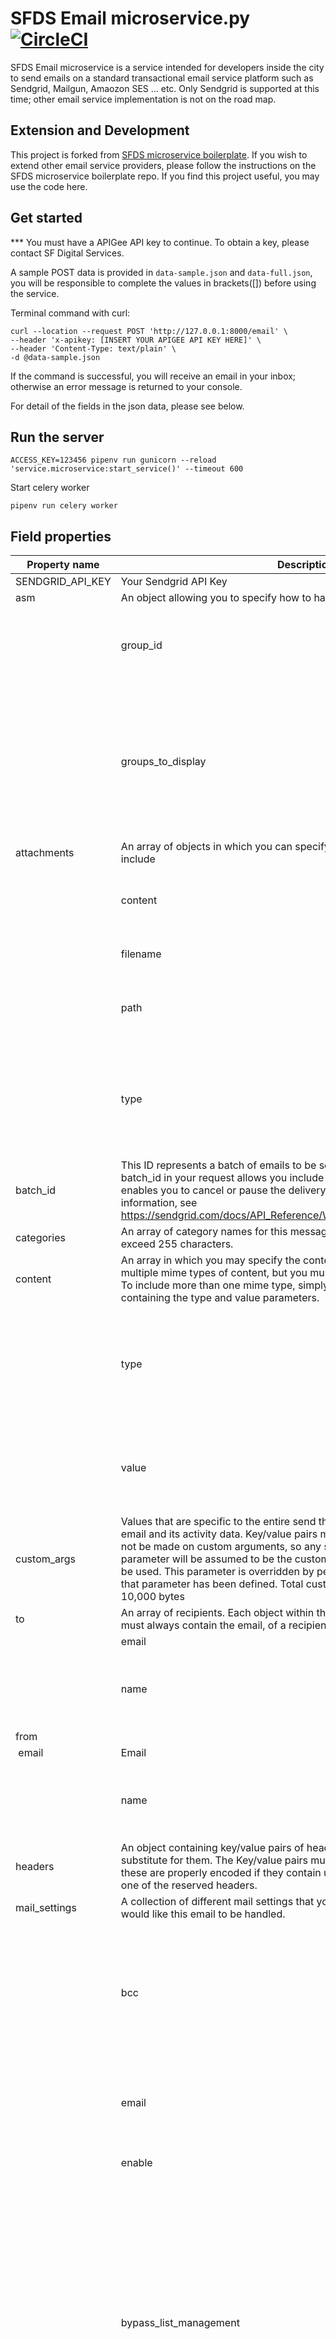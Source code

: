 # SFDS Email microservice.py [![CircleCI](https://badgen.net/circleci/github/SFDigitalServices/email-microservice-py/master)](https://circleci.com/gh/SFDigitalServices/email-microservice-py)
SFDS Email microservice is a service intended for developers inside the city to send emails on a standard transactional email service platform such as Sendgrid, Mailgun, Amaozon SES ... etc. Only Sendgrid is supported at this time; other email service implementation is not on the road map.

## Extension and Development
This project is forked from [SFDS microservice boilerplate](https://github.com/SFDigitalServices/microservice-py). If you wish to extend other email service providers, please follow the instructions on the SFDS microservice boilerplate repo. If you find this project useful, you may use the code here.

## Get started
*** You must have a APIGee API key to continue. To obtain a key, please contact SF Digital Services.

A sample POST data is provided in ``` data-sample.json ``` and ``` data-full.json ```, you will be responsible to complete the values in brackets([]) before using the service.

Terminal command with curl:
```
curl --location --request POST 'http://127.0.0.1:8000/email' \
--header 'x-apikey: [INSERT YOUR APIGEE API KEY HERE]' \
--header 'Content-Type: text/plain' \
-d @data-sample.json
```

If the command is successful, you will receive an email in your inbox; otherwise an error message is returned to your console.

For detail of the fields in the json data, please see below.

## Run the server
```
ACCESS_KEY=123456 pipenv run gunicorn --reload 'service.microservice:start_service()' --timeout 600
```
Start celery worker
```
pipenv run celery worker
```

## Field properties
| Property&nbsp;name   | Description                                                                           |  | | Required|
|----------|---------------------------------------------------------------------------------------|-----------------------| ------ | -----|
| SENDGRID_API_KEY | Your Sendgrid API Key | | | | required|
| asm | An object allowing you to specify how to handle unsubscribes.| | | |optional|
&nbsp;|group_id | The unsubscribe group to associate with this email| | required |
&nbsp;|groups_to_display | An array containing the unsubscribe groups that you would like to be displayed on the unsubscribe preferences page.| |  optional |
| attachments |An array of objects in which you can specify any attachments you want to include | | | optional|
&nbsp;|content | The Base64 encoded content of the attachment.| | optional |
&nbsp;|filename | The filename of the attachment.| | required |
&nbsp;|path | If file content is missing, specify the url to the file online | | optional |
&nbsp;|type | The mime type of the content you are attaching. For example, “text/plain” or “text/html”.| | optional |
| batch_id | This ID represents a batch of emails to be sent at the same time. Including a batch_id in your request allows you include this email in that batch, and also enables you to cancel or pause the delivery of that batch. For more information, see https://sendgrid.com/docs/API_Reference/Web_API_v3/cancel_schedule_send | | optional|
| categories | An array of category names for this message. Each category name may not exceed 255 characters. | ||optional |
| content | An array in which you may specify the content of your email. You can include multiple mime types of content, but you must specify at least one mime type. To include more than one mime type, simply add another object to the array containing the type and value parameters. ||| required |
&nbsp;|type | The mime type of the content you are including in your email. For example, “text/plain” or “text/html”.| |required |
&nbsp;| value| The actual content of the specified mime type that you are including in your email. | |required |
| custom_args| Values that are specific to the entire send that will be carried along with the email and its activity data. Key/value pairs must be strings. Substitutions will not be made on custom arguments, so any string that is entered into this parameter will be assumed to be the custom argument that you would like to be used. This parameter is overridden by personalizations[x].custom_args if that parameter has been defined. Total custom args size may not exceed 10,000 bytes | ||optional |
| to | An array of recipients. Each object within this array may contain the name, but must always contain the email, of a recipient.| ||required |
&nbsp;|email | Email || required |
&nbsp;|name | The name of the person or company that is sending the email.|| optional|
| from | ||| required |
|&nbsp;email | Email || required |
&nbsp;|name | The name of the person or company that is sending the email.| |optional|
| headers | An object containing key/value pairs of header names and the value to substitute for them. The Key/value pairs must be strings. You must ensure these are properly encoded if they contain unicode characters. Must not be one of the reserved headers.| || optional |
| mail_settings | A collection of different mail settings that you can use to specify how you would like this email to be handled.| ||optional |
&nbsp;|bcc | This allows you to have a blind carbon copy automatically sent to the specified email address for every email that is sent.| |optional |
&nbsp; &nbsp;|email | The email address that you would like to receive the BCC. |optional |
&nbsp; &nbsp;|enable | Indicates if this setting is enabled.| optional |
&nbsp;|bypass_list_management | Allows you to bypass all unsubscribe groups and suppressions to ensure that the email is delivered to every single recipient. This should only be used in emergencies when it is absolutely necessary that every recipient receives your email.| |optional |
&nbsp;&nbsp;| enable | Indicates if this setting is enabled.| optional |
&nbsp;|footer | The default footer that you would like included on every email.|| optional |
&nbsp;&nbsp;| enable | Indicates if this setting is enabled.| optional |
&nbsp;&nbsp;| html| The HTML content of your footer.| optional |
&nbsp;&nbsp;| text | The text content of your footer.| optional |
&nbsp;|sandbox_mode | This allows you to send a test email to ensure that your request body is valid and formatted correctly.| |optional |
&nbsp;&nbsp;| enable| Indicates if this setting is enabled.| optional |
&nbsp;|spam_check |This allows you to test the content of your email for spam. | |optional |
&nbsp;&nbsp;|enable | Indicates if this setting is enabled.| optional |
&nbsp;&nbsp;|post_to_url | An Inbound Parse URL that you would like a copy of your email along with the spam report to be sent to.| optional |
&nbsp;&nbsp;| threshold | The threshold used to determine if your content qualifies as spam on a scale from 1 to 10, with 10 being most strict, or most likely to be considered as spam.| optional |
|reply_to | | required |
&nbsp;|email | Email | | required |
&nbsp;|name | The name of the person or company that is sending the email. || optional|
|sections| An object of key/value pairs that define block sections of code to be used as substitutions. The key/value pairs must be strings. ||| optional|
|subject| The subject of your email. Char length requirements, according to the RFC - http://stackoverflow.com/questions/1592291/what-is-the-email-subject-length-limit#answer-1592310| ||required|

## Testing
Code coverage command with missing statement line numbers
```
pipenv run python -m pytest -s --cov=service --cov=tasks tests/ --cov-report term-missing
```

## Revising the database
Create a migration
```
pipenv run alembic revision -m "Add a column"
```
Edit the created revision file to add the steps to implement and rollback
the changes you want to make.

Run DB migrations
```
pipenv run alembic upgrade head
```
